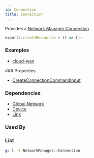 ```yaml
---
id: Connection
title: Connection
---
```


Provides a [Network Manager Connection](https://us-west-2.console.aws.amazon.com/networkmanager/home#/networks)

```js
exports.createResources = () => [];
```

### Examples

- [cloud-wan](https://github.com/grucloud/grucloud/blob/main/examples/aws/NetworkManager/cloud-wan)

### Properties

- [CreateConnectionCommandInput](https://docs.aws.amazon.com/AWSJavaScriptSDK/v3/latest/clients/client-networkmanager/interfaces/createconnectioncommandinput.html)

### Dependencies

- [Global Network](./GlobalNetwork.md)
- [Device](./Device.md)
- [Link](./Link.md)

### Used By

### List

```sh
gc l -t NetworkManager::Connection
```

```txt

```
